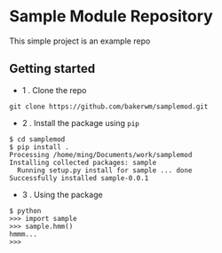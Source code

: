 Sample Module Repository
========================

This simple project is an example repo 

## Getting started

+ 1 . Clone the repo

```
git clone https://github.com/bakerwm/samplemod.git
```

+ 2 . Install the package using `pip`

```
$ cd samplemod
$ pip install .
Processing /home/ming/Documents/work/samplemod
Installing collected packages: sample
  Running setup.py install for sample ... done
Successfully installed sample-0.0.1
```

+ 3 . Using the package

```
$ python 
>>> import sample
>>> sample.hmm()
hmmm...
>>>
```
